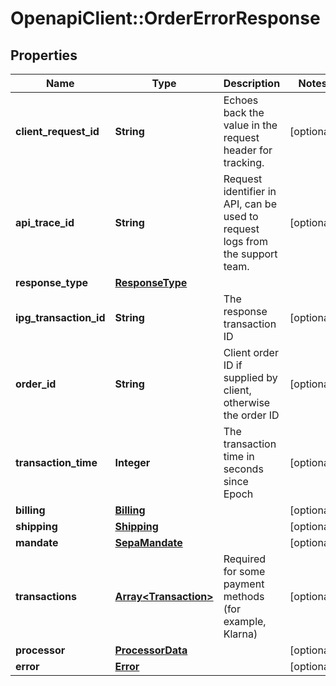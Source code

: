 # OpenapiClient::OrderErrorResponse

## Properties
Name | Type | Description | Notes
------------ | ------------- | ------------- | -------------
**client_request_id** | **String** | Echoes back the value in the request header for tracking. | [optional] 
**api_trace_id** | **String** | Request identifier in API, can be used to request logs from the support team. | [optional] 
**response_type** | [**ResponseType**](ResponseType.md) |  | 
**ipg_transaction_id** | **String** | The response transaction ID | [optional] 
**order_id** | **String** | Client order ID if supplied by client, otherwise the order ID | [optional] 
**transaction_time** | **Integer** | The transaction time in seconds since Epoch | [optional] 
**billing** | [**Billing**](Billing.md) |  | [optional] 
**shipping** | [**Shipping**](Shipping.md) |  | [optional] 
**mandate** | [**SepaMandate**](SepaMandate.md) |  | [optional] 
**transactions** | [**Array&lt;Transaction&gt;**](Transaction.md) | Required for some payment methods (for example, Klarna) | [optional] 
**processor** | [**ProcessorData**](ProcessorData.md) |  | [optional] 
**error** | [**Error**](Error.md) |  | [optional] 


